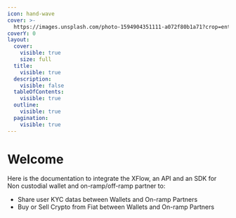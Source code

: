 ```yaml
---
icon: hand-wave
cover: >-
  https://images.unsplash.com/photo-1594904351111-a072f80b1a71?crop=entropy&cs=srgb&fm=jpg&ixid=M3wxOTcwMjR8MHwxfHNlYXJjaHwyfHxhcGklMjB8ZW58MHx8fHwxNzI4NDkwNzYyfDA&ixlib=rb-4.0.3&q=85
coverY: 0
layout:
  cover:
    visible: true
    size: full
  title:
    visible: true
  description:
    visible: false
  tableOfContents:
    visible: true
  outline:
    visible: true
  pagination:
    visible: true
---
```


# Welcome

Here is the documentation to integrate the XFlow, an API and an SDK for Non custodial wallet and on-ramp/off-ramp partner to:

* Share user KYC datas between Wallets and On-ramp Partners
* Buy or Sell Crypto from Fiat between Wallets and On-ramp Partners

